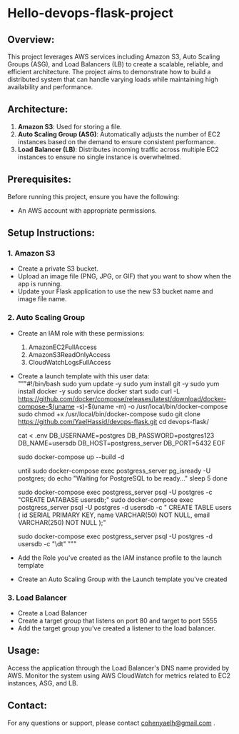 # Hello-devops-flask-project

## Overview:
This project leverages AWS services including Amazon S3, Auto Scaling Groups (ASG), and Load Balancers (LB) to create a scalable, reliable, and efficient architecture. The project aims to demonstrate how to build a distributed system that can handle varying loads while maintaining high availability and performance.

## Architecture:
1. **Amazon S3**: Used for storing a file.
2. **Auto Scaling Group (ASG)**: Automatically adjusts the number of EC2 instances based on the demand to ensure consistent performance.
3. **Load Balancer (LB)**: Distributes incoming traffic across multiple EC2 instances to ensure no single instance is overwhelmed.

## Prerequisites:
Before running this project, ensure you have the following:
- An AWS account with appropriate permissions.

## Setup Instructions:

### 1. Amazon S3
- Create a private S3 bucket.
- Upload an image file (PNG, JPG, or GIF) that you want to show when the app is running.
- Update your Flask application to use the new S3 bucket name and image file name.

### 2. Auto Scaling Group
- Create an IAM role with these permissions: <br />
  1. AmazonEC2FullAccess
  2. AmazonS3ReadOnlyAccess
  3. CloudWatchLogsFullAccess
- Create a launch template with this user data:<br />
  """#!/bin/bash
  sudo yum update -y
  sudo yum install git -y
  sudo yum install docker -y
  sudo service docker start
  sudo curl -L https://github.com/docker/compose/releases/latest/download/docker-compose-$(uname -s)-$(uname -m) -o /usr/local/bin/docker-compose
  sudo chmod +x /usr/local/bin/docker-compose
  sudo git clone https://github.com/YaelHassid/devops-flask.git
  cd devops-flask/
  
  cat <<EOF > .env
  DB_USERNAME=postgres
  DB_PASSWORD=postgres123
  DB_NAME=usersdb
  DB_HOST=postgress_server
  DB_PORT=5432
  EOF
  
  sudo docker-compose up --build -d
  
  until sudo docker-compose exec postgress_server pg_isready -U postgres; do
    echo "Waiting for PostgreSQL to be ready..."
    sleep 5
  done
  
  sudo docker-compose exec postgress_server psql -U postgres -c "CREATE DATABASE usersdb;"
  sudo docker-compose exec postgress_server psql -U postgres -d usersdb -c "
  CREATE TABLE users (
    id SERIAL PRIMARY KEY,
    name VARCHAR(50) NOT NULL,
    email VARCHAR(250) NOT NULL
  );"
  
  sudo docker-compose exec postgress_server psql -U postgres -d usersdb -c "\dt" """
- Add the Role you've created as the IAM instance profile to the launch template 
- Create an Auto Scaling Group with the Launch template you've created 

### 3. Load Balancer
- Create a Load Balancer
- Create a target group that listens on port 80 and target to port 5555
- Add the target group you've created a listener to the load balancer.

## Usage:
Access the application through the Load Balancer's DNS name provided by AWS.
Monitor the system using AWS CloudWatch for metrics related to EC2 instances, ASG, and LB.

## Contact:
For any questions or support, please contact cohenyaelh@gmail.com .

